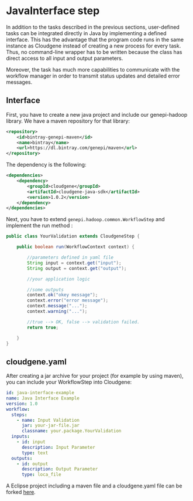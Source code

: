 # JavaInterface step

In addition to the tasks described in the previous sections, user-defined tasks can be integrated directly in Java by implementing a defined interface. This has the advantage that the program code runs in the same instance as Cloudgene instead of creating a new process for every task. Thus, no command-line wrapper has to be written because the class has direct access to all input and output parameters.

Moreover, the task has much more capabilities to communicate with the workflow manager in order to transmit status updates and detailed error messages.

## Interface

First, you have to create a new java project and include our genepi-hadoop library. We have a maven repository for that library:

```xml
<repository>
    <id>bintray-genepi-maven</id>
    <name>bintray</name>
    <url>https://dl.bintray.com/genepi/maven</url>
</repository>
```

The dependency is the following:

```xml
<dependencies>
    <dependency>
        <groupId>cloudgene</groupId>
        <artifactId>cloudgene-java-sdk</artifactId>
        <version>1.0.2</version>
    </dependency>
</dependencies>
```

Next, you have to extend `genepi.hadoop.common.WorkflowStep` and implement the run method :

```java
public class YourValidation extends CloudgeneStep {

    public boolean run(WorkflowContext context) {

        //parameters defined in yaml file
        String input = context.get("input");
        String output = context.get("output");

        //your application logic

        //some outputs
        context.ok("okey message");
        context.error("error message");
        context.message("...");
        context.warning("...");

        //true --> OK, false --> validation failed.
        return true;

    }
}
```

## cloudgene.yaml

After creating a jar archive for your project (for example by using maven), you can include your WorkflowStep into Cloudgene:

```yaml
id: java-interface-example
name: Java Interface Example
version: 1.0
workflow:
  steps:
    - name: Input Validation
      jar: your-jar-file.jar
      classname: your.package.YourValidation
  inputs:
    - id: input
      description: Input Parameter
      type: text
  outputs:
    - id: output
      description: Output Parameter
      type: loca_file
```

A Eclipse project including a maven file and a cloudgene.yaml file can be forked [here]().
